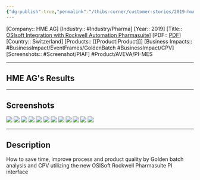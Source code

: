 ```yaml
---
{"dg-publish":true,"permalink":"/thibs-corner/customer-stories/2019-hme-ag-os-isoft-integration-with-rockwell-automation-pharmasuite/"}
---
```


[Company:: HME AG]
[Industry:: #Industry/Pharma]
[Year:: 2019]
[Title:: [OSIsoft Integration with Rockwell Automation Pharmasuite](https://resources.osisoft.com/presentations/osisoft-integration-with-rockwell-automation-pharmasuite--hme-ag/rockwellx/)]
[PDF:: [PDF](https://cdn.osisoft.com/osi/presentations/2019-uc-gothenburg/UC19EU-D2LS07-HMEAG-Muehlfriedel-Osisoft-Integration-with-Rockwell-Automation-Pharmasuite.pdf)]
[Country:: Switzerland]
[Products:: [[Product\|Product]]]
[Business Impacts:: #BusinessImpact/EventFrames/GoldenBatch #BusinessImpact/CPV]
[Screenshots:: #Screenshot/PIAF]
#Product/AVEVA/PI-MES 

---
## HME AG's Results

---
## Screenshots
![](https://i.imgur.com/5I0ektP.png)
![](https://i.imgur.com/3WBtIvJ.png)
![](https://i.imgur.com/dDYnshh.png)
![](https://i.imgur.com/M9sdCmj.png)
![](https://i.imgur.com/2fKtoa8.png)
![](https://i.imgur.com/Gah4eNv.png)
![](https://i.imgur.com/36e9dCO.png)
![](https://i.imgur.com/prRvnAQ.png)
![](https://i.imgur.com/7rqPIFQ.png)
![](https://i.imgur.com/oCPgo9n.png)
![](https://i.imgur.com/x5CIuQu.png)
![](https://i.imgur.com/N6mlNtN.png)

---
## Description
How to save time, improve process and product quality by Golden batch analysis and CPV utilizing the new OSISoft Rockwell Pharmasuite PI interface
